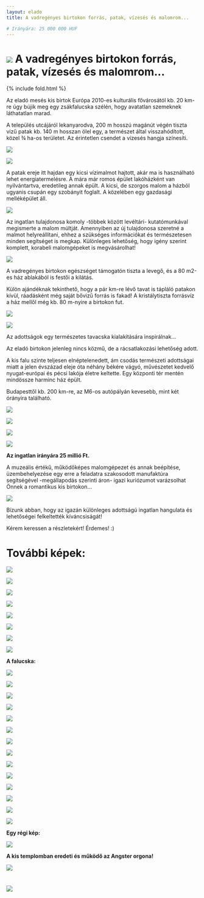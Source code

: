 ```yaml
---
layout: elado
title: A vadregényes birtokon forrás, patak, vízesés és malomrom...

# Irányára: 25 000 000 HUF
---
```


# ![](http://i.imgur.com/jAxeORh.jpg) A vadregényes birtokon forrás, patak, vízesés és malomrom...

{% include fold.html %}

Az eladó mesés kis birtok Európa 2010-es kulturális fővárosától kb. 20 km-re úgy bújik meg egy zsákfalucska szélén, hogy avatatlan szemeknek láthatatlan marad.

A település utcájáról lekanyarodva, 200 m hosszú magánút végén tiszta vizű patak kb. 140 m hosszan ölel egy, a természet által visszahódított, közel ¾ ha-os területet. Az érintetlen csendet a vízesés hangja színesíti. 

![](http://i.imgur.com/7M5Q1MW.jpg)

![](http://i.imgur.com/Hzahu1p.jpg)

A patak ereje itt hajdan egy kicsi vízimalmot hajtott, akár ma is használható lehet energiatermelésre. A mára már romos épület lakóházként van nyilvántartva, eredetileg annak épült. A kicsi, de szorgos malom a házból ugyanis csupán egy szobányit foglalt. A közelében egy gazdasági melléképület áll.

![](http://i.imgur.com/yb5d4IN.jpg)

Az ingatlan tulajdonosa komoly -többek között levéltári- kutatómunkával megismerte a malom múltját. Amennyiben az új tulajdonosa szeretné a malmot helyreállítani, ehhez a szükséges információkat és természetesen minden segítséget is megkap. Különleges lehetőség, hogy igény szerint komplett, korabeli malomgépeket is megvásárolhat!

![](http://i.imgur.com/YsGiD5z.jpg)

A vadregényes birtokon egészséget támogatón tiszta a levegő, és a 80 m2-es ház ablakából is festői a kilátás. 

Külön ajándéknak tekinthető, hogy a pár km-re lévő tavat is tápláló patakon kívül, ráadásként még saját bővizű forrás is fakad! A kristálytiszta forrásvíz a ház mellől még kb. 80 m-nyire a birtokon fut.

![](http://i.imgur.com/C9xsxY0.jpg)

![](http://i.imgur.com/0bydAg9.jpg)

Az adottságok egy természetes tavacska kialakítására inspirálnak…

Az eladó birtokon jelenleg nincs közmű, de a rácsatlakozási lehetőség adott.

A kis falu szinte teljesen elnéptelenedett, ám csodás természeti adottságai miatt a jelen évszázad eleje óta néhány békére vágyó, művészetet kedvelő nyugat-európai és pécsi lakója életre keltette. Egy központi tér mentén mindössze harminc ház épült.

Budapesttől kb. 200 km-re, az M6-os autópályán kevesebb, mint két órányira található.

![](http://i.imgur.com/gpNKZ3C.jpg)

![](http://i.imgur.com/BiKYpzl.jpg)

![](http://i.imgur.com/DPWNGxf.jpg)

![](http://i.imgur.com/yDp1qx6.jpg)

**Az ingatlan irányára 25 millió Ft.**

A muzeális értékű, működőképes malomgépezet és annak beépítése, üzembehelyezése egy erre a feladatra szakosodott manufaktúra segítségével -megállapodás szerinti áron- igazi kuriózumot varázsolhat Önnek a romantikus kis birtokon…

![](http://i.imgur.com/9WMJYQI.jpg)

Bízunk abban, hogy az igazán különleges adottságú ingatlan hangulata és lehetőségei felkeltették kíváncsiságát! 

Kérem keressen a részletekért! Érdemes! :)

# További képek:

![](http://i.imgur.com/dL47xDC.jpg)

![](http://i.imgur.com/hIiq3L4.jpg)

![](http://i.imgur.com/hXwGHBR.jpg)

![](http://i.imgur.com/0pM6mxj.jpg)

![](http://i.imgur.com/njfzevG.jpg)

![](http://i.imgur.com/QDrj0TQ.jpg)

![](http://i.imgur.com/tolA7JR.jpg)

![](http://i.imgur.com/wI4P9l7.jpg)

**A falucska:**

![](http://i.imgur.com/CXeF2Th.jpg)

![](http://i.imgur.com/jNDwSny.jpg)

![](http://i.imgur.com/Q9x2zIV.jpg)

![](http://i.imgur.com/ayERivu.jpg)

![](http://i.imgur.com/jWeY8UB.jpg)

![](http://i.imgur.com/UHWe5HX.jpg)

![](http://i.imgur.com/sC9YMqb.jpg)

![](http://i.imgur.com/J3029SJ.jpg)

![](http://i.imgur.com/GFgyQny.jpg)

![](http://i.imgur.com/kB5Zpw0.jpg)

![](http://i.imgur.com/MhDVZHC.jpg)

![](http://i.imgur.com/pvhfVHg.jpg)

![](http://i.imgur.com/LPjHAu0.jpg)

![](http://i.imgur.com/RXYayuu.jpg)

**Egy régi kép:** 

![](http://i.imgur.com/jJzN4kw.jpg)

**A kis templomban eredeti és működő az Angster orgona!**

![](http://i.imgur.com/LPjHAu0.jpg)

# ![](http://i.imgur.com/Wz1ShYs.jpg)




